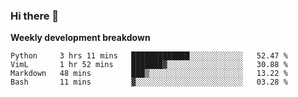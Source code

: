 ### Hi there 👋


**Weekly development breakdown**

<!--START_SECTION:waka-->
```text
Python     3 hrs 11 mins   █████████████░░░░░░░░░░░░   52.47 % 
VimL       1 hr 52 mins    ███████▓░░░░░░░░░░░░░░░░░   30.88 % 
Markdown   48 mins         ███▒░░░░░░░░░░░░░░░░░░░░░   13.22 % 
Bash       11 mins         ▓░░░░░░░░░░░░░░░░░░░░░░░░   03.28 % 
```
<!--END_SECTION:waka-->
